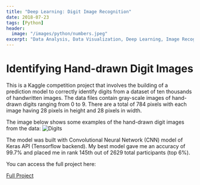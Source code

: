 ```yaml
---
title: "Deep Learning: Digit Image Recognition"
date: 2018-07-23
tags: [Python]
header:
  image: "/images/python/numbers.jpeg"
excerpt: "Data Analysis, Data Visualization, Deep Learning, Image Recognition, TensorFlow"
---
```


# Identifying Hand-drawn Digit Images

This is a Kaggle competition project that involves the building of a prediction model to correctly identify digits from a dataset of ten thousands of handwritten images. The data files contain gray-scale images of hand-drawn digits ranging from 0 to 9. There are a total of 784 pixels with each image having 28 pixels in height and 28 pixels in width.

The image below shows some examples of the hand-drawn digit images from the data:
<img src="{{ site.url }}{{ site.baseurl }}/images/python/digits.png" alt="Digits">

The model was built with Convolutional Neural Network (CNN) model of Keras API (Tensorflow backend). My best model gave me an accuracy of 99.7% and placed me in rank 145th out of 2629 total participants (top 6%).

You can access the full project here:

[Full Project](https://github.com/adrianromano/Digit-Recognizer/blob/master/Digit%20Recognizer.ipynb)
